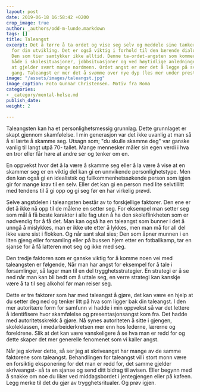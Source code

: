 ```yaml
---
layout: post
date: 2019-06-18 16:58:42 +0200
crop_image: true
author: _authors/odd-m-lunde.markdown
tags: []
title: Taleangst
excerpt: Det å tørre å ta ordet og vise seg selv og meddele sine tanker er nokså avgjørende
  for din utvikling. Det er også viktig i forhold til den bærende dialog i samfunnet.
  Den som tier samtykker ikke alltid. Denne ta-ordet-angsten som kommer til uttrykk
  både i skolesituasjoner, jobbsituasjoner og ved høytidlige anledninger, mener jeg
  at gjelder svært mange nordmenn. Ordet angst er mer det å legge på svøm den første
  gang. Taleangst er mer det å svømme over nye dyp (les mer under prestasjonsangst)
image: "/assets/images/taleangst.jpg"
image_caption: Foto Gunnar Christensen. Motiv fra Roma
categories:
- _category/mental-helse.md
publish_date: 
weight: 2

---
```


Taleangsten kan ha et personlighetsmessig grunnlag. Dette grunnlaget er skapt gjennom skamfølelse. I min generasjon var det ikke uvanlig at man så å si lærte å skamme seg. Utsagn som; "du skulle skamme deg" var ganske vanlig til langt utpå 70- tallet. Mange mennesker måler sin egen verdi i hva en tror eller får høre at andre ser og tenker om en.

En oppvekst hvor det å la være å skamme seg eller å la være å vise at en skammer seg er en viktig del kan gi en unnvikende personlighetstype. Men den kan også gi en idealistsk og fullkommenhetssøkende person som igjen gir for mange krav til en selv. Eller det kan gi en person med lite selvtillitt med tendens til å gi opp og gi seg før en har virkelig prøvd.

Selve angstdelen i taleangsten består av to forskjellige faktorer. Den ene er det å ikke nå opp til de målene en setter seg. For eksempel man setter seg som mål å få beste karakter i alle fag uten å ha den skoleflinkheten som er nødvendig for å få det. Man kan også ha en taleangst som bunner i det å unngå å mislykkes, man er ikke ute etter å lykkes, men man må for all del ikke være sist i flokken. Og når sant skal sies; Den som åpner munnen i en liten gjeng eller forsamling eller på bussen hjem etter en fotballkamp, tar en sjanse for å få latteren mot seg og ikke med seg.

Den tredje faktoren som er ganske viktig for å komme noen vei med taleangsten er følgende, Når man har angst for eksempel for å tale i forsamlinger, så lager man til en del trygghetsstrategier. En strategi er å se ned når man kan bli bedt om å uttale seg, en verre strategi kan kanskje være å ta til seg alkohol før man reiser seg.

Dette er tre faktorer som har med taleangst å gjøre, det kan være en hjelp at du setter deg ned og tenker litt på hva som ligger bak din taleangst. I den mer autoritære form for samfunn vi hadde i min oppvekst så var det lettere å identifisere hvor skamfølelse og presentasjonsangst kom fra. Det hadde med autoritetsskrekk å gjøre. Nå synes autoriteten å sitte i gjengen, skoleklassen, i medarbeiderkretsen mer enn hos lederne, lærerne og foreldrene. Slik at det kan være vanskeligere å se hva man er redd for og dette skaper det mer generelle fenomenet som vi kaller angst.

Når jeg skriver dette, så ser jeg at skriveangst har mange av de samme faktorene som taleangst. Behandlingen for taleangst vil i stort monn være en forsiktig eksponering for det man er redd for, det samme gjelder skriveangst- så ta en sjanse og send ditt bidrag til avisen. Eller begynn med å snakke om noe du liker ved middagsbordet i jentegjengen eller på kafeen. Legg merke til det du gjør av trygghetsritualer. Og prøv igjen.